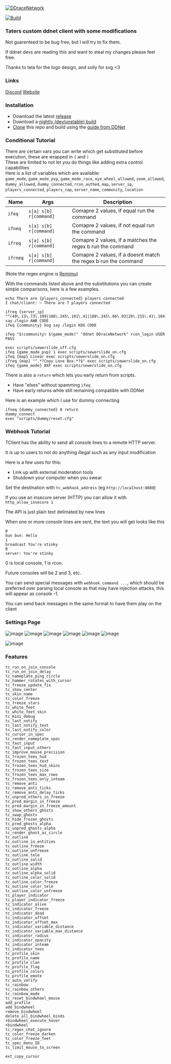 [![DDraceNetwork](docs/assets/TClient_Logo_Horizontal.svg)](https://tclient.app) 

[![Build](https://github.com/sjrc6/TaterClient-ddnet/workflows/Build/badge.svg)](https://github.com/sjrc6/TaterClient-ddnet/actions/workflows/build.yaml)

### Taters custom ddnet client with some modifications

Not guarenteed to be bug free, but I will try to fix them.

If ddnet devs are reading this and want to steal my changes please feel free.

Thanks to tela for the logo design, and solly for svg <3

### Links

[Discord](https://discord.gg/BgPSapKRkZ)
[Website](https://tclient.app)

### Installation

* Download the latest [release](https://github.com/sjrc6/TaterClient-ddnet/releases)
* Download a [nightly (dev/unstable) build](https://github.com/sjrc6/TaterClient-ddnet/actions/workflows/fast-build.yml?query=branch%3Amaster)
* [Clone](https://docs.github.com/en/repositories/creating-and-managing-repositories/cloning-a-repository) this repo and build using the [guide from DDNet](https://github.com/ddnet/ddnet?tab=readme-ov-file#cloning)

### Conditional Tutorial

There are certain vars you can write which get substituted before execution, these are wrapped in `{` and `)`  
These are limited to not let you do things like adding extra control capabilities  
Here is a list of variables which are available:  
`game_mode`, `game_mode_pvp`, `game_mode_race`, `eye_wheel_allowed`, `zoom_allowed`, `dummy_allowed`, `dummy_connected`, `rcon_authed`, `map`, `server_ip`, `players_connected`, `players_cap`, `server_name`, `community`, `location`  

| Name | Args | Description |
| --- | --- | --- |
| `ifeq` | `s[a] s[b] r[command]` | Comapre 2 values, if equal run the command |
| `ifneq` | `s[a] s[b] r[command]` | Comapre 2 values, if not equal run the command |
| `ifreq` | `s[a] s[b] r[command]` | Comapre 2 values, if a matches the regex b run the command |
| `ifrneq` | `s[a] s[b] r[command]` | Comapre 2 values, if a doesnt match the regex b run the command |

(Note the regex engine is [Remimu](https://github.com/wareya/Remimu))

With the commands listed above and the substitutions you can create simple comparisons, here is a few examples.

```
echo There are {players_connected} players connected
I chat/client: — There are 7 players connected
```

```
ifreq {server_ip} "^(49\.13\.73\.199|188\.245\.101\.41|188\.245\.66\.93|20\.215\.41\.104):\d+$" say /login AWB CODE
ifeq {community} kog say /login KOG CODE
```

```
ifeq "$(community) $(game_mode)" "ddnet DDraceNetwork" rcon_login USER PASS
```

```
exec scripts/sewerslide_off.cfg
ifeq {game_mode_pvp} 1 exec scripts/sewerslide_on.cfg
ifeq {map} Linear exec scripts/sewerslide_on.cfg
ifreq {map} "^.*?Copy Love Box.*?$" exec scripts/sewerslide_on.cfg
ifeq {game_mode} 0XF exec scripts/sewerslide_on.cfg
```

There is also a `return` which lets you early return from scripts.
* Have "elses" without spamming `ifeq`
* Have early returns while still remaining compatible with DDNet

Here is an example which I use for dummy connecting
```
ifneq {dummy_connected} 0 return
dummy_connect
exec "scripts/dummy/reset.cfg"
```

### Webhook Tutorial

TClient has the ability to send all console lines to a remote HTTP server.

It is up to users to not do anything illegal such as any input modification

Here is a few uses for this:
* Link up with external moderation tools
* Shutdown your computer when you swear

Set the destination with `tc_webhook_address` (eg `http://localhost:8080`)

If you use an insecure server (HTTP) you can allow it with `http_allow_insecure 1`

The API is just plain text delimated by new lines

When one or more console lines are sent, the text you will get looks like this

```
0
bun bun: Hello
1
broadcast You're stinky
0
server: You're stinky
```

0 is local console, 1 is rcon.

Future consoles will be 2 and 3, etc.

You can send special messages with `webhook_command ...`, which should be preferred over parsing local console as that may have injection attacks, this will appear as console -1.

You can send back messages in the same format to have them play on the client


### Settings Page

![image](https://github.com/user-attachments/assets/a6ccb206-9fed-48be-a2d2-8fc50a6be882)
![image](https://github.com/user-attachments/assets/9251509a-d852-41ac-bf6b-9a610db08945)
![image](https://github.com/user-attachments/assets/47dab977-1311-4963-a11a-81b78005b12b)
![image](https://github.com/user-attachments/assets/29bddfd9-fcf1-420c-b7e0-958493051a3c)
![image](https://github.com/user-attachments/assets/efe3528f-a962-4dc0-aa8c-9ca963c246e5)
![image](https://github.com/user-attachments/assets/9f15023d-2a27-44ee-8157-e76da53c875a)

![image](https://user-images.githubusercontent.com/22122579/182528700-4c8238c3-836e-49c3-9996-68025e7f5d58.png)

### Features

```
tc_run_on_join_console
tc_run_on_join_delay
tc_nameplate_ping_circle
tc_hammer_rotates_with_cursor
tc_freeze_update_fix
tc_show_center
tc_skin_name
tc_color_freeze
tc_freeze_stars
tc_white_feet
tc_white_feet_skin
tc_mini_debug
tc_last_notify
tc_last_notify_text
tc_last_notify_color
tc_cursor_in_spec
tc_render_nameplate_spec
tc_fast_input
tc_fast_input_others
tc_improve_mouse_precision
tc_frozen_tees_hud
tc_frozen_tees_text
tc_frozen_tees_hud_skins
tc_frozen_tees_size
tc_frozen_tees_max_rows
tc_frozen_tees_only_inteam
tc_remove_anti
tc_remove_anti_ticks
tc_remove_anti_delay_ticks
tc_unpred_others_in_freeze
tc_pred_margin_in_freeze
tc_pred_margin_in_freeze_amount
tc_show_others_ghosts
tc_swap_ghosts
tc_hide_frozen_ghosts
tc_pred_ghosts_alpha
tc_unpred_ghosts_alpha
tc_render_ghost_as_circle
tc_outline
tc_outline_in_entities
tc_outline_freeze
tc_outline_unfreeze
tc_outline_tele
tc_outline_solid
tc_outline_width
tc_outline_alpha
tc_outline_alpha_solid
tc_outline_color_solid
tc_outline_color_freeze
tc_outline_color_tele
tc_outline_color_unfreeze
tc_player_indicator
tc_player_indicator_freeze
tc_indicator_alive
tc_indicator_freeze
tc_indicator_dead
tc_indicator_offset
tc_indicator_offset_max
tc_indicator_variable_distance
tc_indicator_variable_max_distance
tc_indicator_radius
tc_indicator_opacity
tc_indicator_inteam
tc_indicator_tees
tc_profile_skin
tc_profile_name
tc_profile_clan
tc_profile_flag
tc_profile_colors
tc_profile_emote
tc_auto_verify
tc_rainbow
tc_rainbow_others
tc_rainbow_mode
tc_reset_bindwheel_mouse
add_profile
add_bindwheel
remove_bindwheel
delete_all_bindwheel_binds
+bindwheel_execute_hover
+bindwheel
tc_regex_chat_ignore
tc_color_freeze_darken
tc_color_freeze_feet
tc_spec_menu_ID
tc_limit_mouse_to_screen

ext_copy_cursor
```
